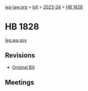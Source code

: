 [wa-law.org](/) > [bill](/bill/) > [2023-24](/bill/2023-24/) > [HB 1828](/bill/2023-24/hb/1828/)

# HB 1828
[leg.wa.gov](https://app.leg.wa.gov/billsummary?BillNumber=1828&Year=2023&Initiative=false)

## Revisions
* [Original Bill](1/)

## Meetings